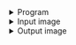 <details><summary>Program</summary>
<p>
  
```python
# Edges detection using Python - Full program
# 1. Import Numpy and related packages
from PIL import Image, ImageDraw
import numpy as np
from math import sqrt
import requests

# 2. Load image remotely and define scaling variables
input_image = Image.open("/resources/data/coin.jpg")
input_pixels = input_image.load()
width, height = input_image.width, input_image.height

# 3. Create output image
output_image = Image.new("RGB", input_image.size)
draw = ImageDraw.Draw(output_image)

# 4. Convert image to grayscale
intensity = np.zeros((width, height))
for x in range(width):
    for y in range(height):
        intensity[x, y] = sum(input_pixels[x, y]) / 2

# 5. Compute intensity convolution using a for loop
for x in range(1, input_image.width - 1):
    for y in range(1, input_image.height - 1):
        magx = intensity[x + 1, y] - intensity[x - 1, y]
        magy = intensity[x, y + 1] - intensity[x, y - 1]

        # 6. Draw magnitude in black and white
        color = int(sqrt(magx**2 + magy**2))
        draw.point((x, y), (color, color, color))

# 7. Print out input and output images      
display(input_image, output_image)
output_image.save("output_image.png")
```

</p>
</details>

<details><summary>Input image</summary>
<p>
  
[![input-image.png](https://i.postimg.cc/0QX78Qc7/input-image.png)](https://postimg.cc/sQSMmVF2)

</p>
</details>

<details><summary>Output image</summary>
<p>
  
[![output-image.png](https://i.postimg.cc/Lsxj6FLM/output-image.png)](https://postimg.cc/4KhYBMW8)

</p>
</details>

